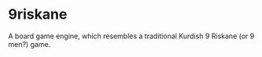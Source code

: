 9riskane
========

A board game engine, which resembles a traditional Kurdish 9 Riskane (or 9 men?) game.


